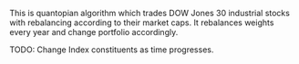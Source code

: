 This is quantopian algorithm which trades DOW Jones 30 industrial stocks with rebalancing according to their market caps. It rebalances weights every year and change portfolio accordingly.

TODO: Change Index constituents as time progresses.
